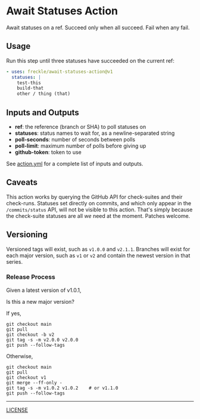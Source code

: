 # Await Statuses Action

Await statuses on a ref. Succeed only when all succeed. Fail when any fail.

## Usage

Run this step until three statuses have succeeded on the current ref:

```yaml
- uses: freckle/await-statuses-action@v1
  statuses: |
    test-this
    build-that
    other / thing (that)
```

## Inputs and Outputs

- **ref**: the reference (branch or SHA) to poll statuses on
- **statuses**: status names to wait for, as a newline-separated string
- **poll-seconds**: number of seconds between polls
- **poll-limit**: maximum number of polls before giving up
- **github-token**: token to use

See [action.yml](./action.yml) for a complete list of inputs and outputs.

## Caveats

This action works by querying the GitHub API for check-suites and their
check-runs. Statuses set directly on commits, and which only appear in the
`/commits/status` API, will not be visible to this action. That's simply because
the check-suite statuses are all _we_ need at the moment. Patches welcome.

## Versioning

Versioned tags will exist, such as `v1.0.0` and `v2.1.1`. Branches will exist
for each major version, such as `v1` or `v2` and contain the newest version in
that series.

### Release Process

Given a latest version of v1.0.1,

Is this a new major version?

If yes,

```console
git checkout main
git pull
git checkout -b v2
git tag -s -m v2.0.0 v2.0.0
git push --follow-tags
```

Otherwise,

```console
git checkout main
git pull
git checkout v1
git merge --ff-only -
git tag -s -m v1.0.2 v1.0.2    # or v1.1.0
git push --follow-tags
```

---

[LICENSE](./LICENSE)
